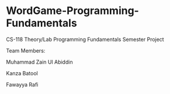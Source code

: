 # WordGame-Programming-Fundamentals

CS-118 Theory/Lab Programming Fundamentals Semester Project

Team Members:

  Muhammad Zain Ul Abiddin
  
  Kanza Batool
  
  Fawayya Rafi
